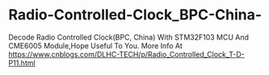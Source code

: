 # Radio-Controlled-Clock_BPC-China-
Decode Radio Controlled Clock(BPC, China) With STM32F103 MCU And CME6005 Module,Hope Useful To You.
More Info At https://www.cnblogs.com/DLHC-TECH/p/Radio_Controlled_Clock_T-D-P11.html
